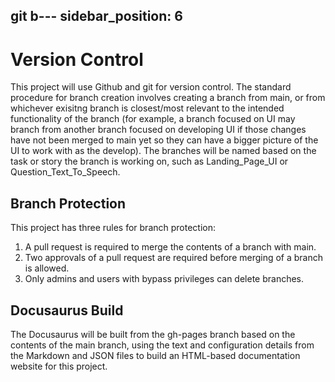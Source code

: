 git b---
sidebar_position: 6
---

# Version Control

This project will use Github and git for version control. The standard procedure for branch creation involves creating a branch from main, or from whichever exisitng branch is closest/most relevant to the intended functionality of the branch (for example, a branch focused on UI may branch from another branch focused on developing UI if those changes have not been merged to main yet so they can have a bigger picture of the UI to work with as the develop). The branches will be named based on the task or story the branch is working on, such as Landing_Page_UI or Question_Text_To_Speech.

## Branch Protection

This project has three rules for branch protection:
1. A pull request is required to merge the contents of a branch with main.
2. Two approvals of a pull request are required before merging of a branch is allowed.
3. Only admins and users with bypass privileges can delete branches.


## Docusaurus Build
The Docusaurus will be built from the gh-pages branch based on the contents of the main branch, using the text and configuration details from the Markdown and JSON files to build an HTML-based documentation website for this project. 

